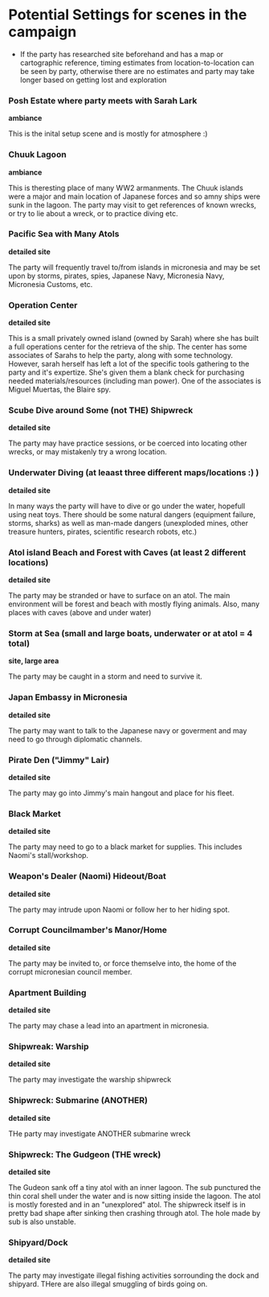 # Potential Settings for scenes in the campaign

- If the party has researched site beforehand and has a map or cartographic reference, timing estimates from location-to-location can be seen by party, otherwise there are no estimates and party may take longer based on getting lost and exploration

### Posh Estate where party meets with Sarah Lark
**ambiance**

This is the inital setup scene and is mostly for atmosphere :)

### Chuuk Lagoon
**ambiance**

This is theresting place of many WW2 armanments. The Chuuk islands were a major and main location of Japanese forces and so amny ships were sunk in the lagoon.  The party may visit to get references of known wrecks, or try to lie about a wreck, or to practice diving etc.

### Pacific Sea with Many Atols
**detailed site**

The party will frequently travel to/from islands in micronesia and may be set upon by storms, pirates, spies, Japanese Navy, Micronesia Navy, Micronesia Customs, etc.

### Operation Center 
**detailed site**

This is a small privately owned island (owned by Sarah) where she has built a full operations center for the retrieva of the ship.  The center has some associates of Sarahs to help the party, along with some technology. However, sarah herself has left a lot of the specific tools gathering to the party and it's expertize. She's given them a blank check for purchasing needed materials/resources (including man power).  One of the associates is Miguel Muertas, the Blaire spy.

### Scube Dive around Some (not THE) Shipwreck
**detailed site**

The party may have practice sessions, or be coerced into locating other wrecks, or may mistakenly try a wrong location.

### Underwater Diving (at leaast three different maps/locations :) )
**detailed site**

In many ways the party will have to dive or go under the water, hopefull using neat toys.  There should be some natural dangers (equipment failure, storms, sharks) as well as man-made dangers (unexploded mines, other treasure hunters, pirates, scientific research robots, etc.)

### Atol island Beach and Forest with Caves (at least 2 different locations)
**detailed site**

The party may be stranded or have to surface on an atol. The main environment will be forest and beach with mostly flying animals. Also, many places with caves (above and under water)


### Storm at Sea (small and large boats, underwater or at atol = 4 total)
**site, large area**

The party may be caught in a storm and need to survive it.

### Japan Embassy in Micronesia
**detailed site**

The party may want to talk to the Japanese navy or goverment and may need to go through diplomatic channels.

### Pirate Den ("Jimmy" Lair)
**detailed site**

The party may go into Jimmy's main hangout and place for his fleet.

### Black Market
**detailed site**

The party may need to go to a black market for supplies. This includes Naomi's stall/workshop.

### Weapon's Dealer (Naomi) Hideout/Boat
**detailed site**

The party may intrude upon Naomi or follow her to her hiding spot.

### Corrupt Councilmamber's Manor/Home
**detailed site**

The party may be invited to, or force themselve into, the home of the corrupt micronesian council member.

### Apartment Building
**detailed site**

The party may chase a lead into an apartment in micronesia.

### Shipwreak: Warship
**detailed site**

The party may investigate the warship shipwreck

### Shipwreck: Submarine (ANOTHER)
**detailed site**

THe party may investigate ANOTHER submarine wreck

### Shipwreck: The Gudgeon (THE wreck)
**detailed site**

The Gudeon sank off a tiny atol with an inner lagoon. The sub punctured the thin coral shell under the water and is now sitting inside the lagoon. The atol is mostly forested and in an "unexplored" atol.  The shipwreck itself is in pretty bad shape after sinking then crashing through atol. The hole made by sub is also unstable.

### Shipyard/Dock
**detailed site**

The party may investigate illegal fishing activities sorrounding the dock and shipyard. THere are also illegal smuggling of birds going on.

